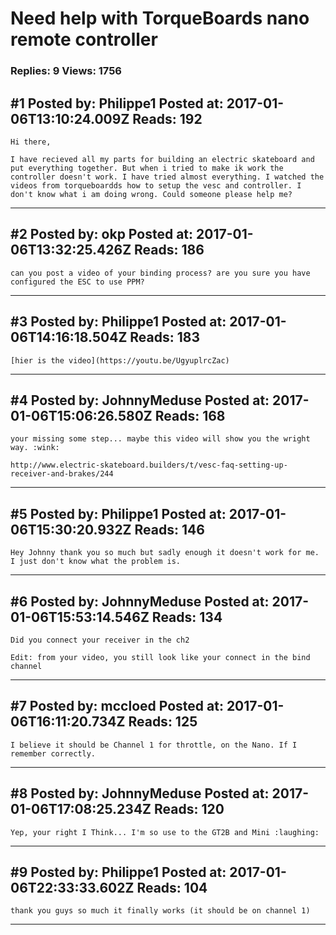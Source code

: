 # Need help with TorqueBoards nano remote controller

### Replies: 9 Views: 1756

## \#1 Posted by: Philippe1 Posted at: 2017-01-06T13:10:24.009Z Reads: 192

```
Hi there,

I have recieved all my parts for building an electric skateboard and put everything together. But when i tried to make ik work the controller doesn't work. I have tried almost everything. I watched the videos from torqueboardds how to setup the vesc and controller. I don't know what i am doing wrong. Could someone please help me?
```

---
## \#2 Posted by: okp Posted at: 2017-01-06T13:32:25.426Z Reads: 186

```
can you post a video of your binding process? are you sure you have configured the ESC to use PPM?
```

---
## \#3 Posted by: Philippe1 Posted at: 2017-01-06T14:16:18.504Z Reads: 183

```
[hier is the video](https://youtu.be/UgyuplrcZac)
```

---
## \#4 Posted by: JohnnyMeduse Posted at: 2017-01-06T15:06:26.580Z Reads: 168

```
your missing some step... maybe this video will show you the wright way. :wink:

http://www.electric-skateboard.builders/t/vesc-faq-setting-up-receiver-and-brakes/244
```

---
## \#5 Posted by: Philippe1 Posted at: 2017-01-06T15:30:20.932Z Reads: 146

```
Hey Johnny thank you so much but sadly enough it doesn't work for me. I just don't know what the problem is.
```

---
## \#6 Posted by: JohnnyMeduse Posted at: 2017-01-06T15:53:14.546Z Reads: 134

```
Did you connect your receiver in the ch2

Edit: from your video, you still look like your connect in the bind channel
```

---
## \#7 Posted by: mccloed Posted at: 2017-01-06T16:11:20.734Z Reads: 125

```
I believe it should be Channel 1 for throttle, on the Nano. If I remember correctly.
```

---
## \#8 Posted by: JohnnyMeduse Posted at: 2017-01-06T17:08:25.234Z Reads: 120

```
Yep, your right I Think... I'm so use to the GT2B and Mini :laughing:
```

---
## \#9 Posted by: Philippe1 Posted at: 2017-01-06T22:33:33.602Z Reads: 104

```
thank you guys so much it finally works (it should be on channel 1)
```

---
